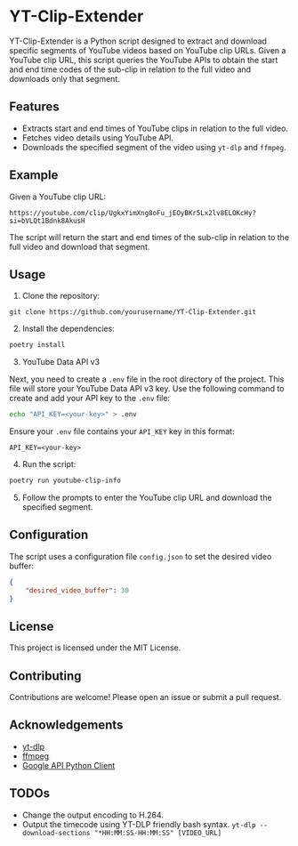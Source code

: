 # YT-Clip-Extender

YT-Clip-Extender is a Python script designed to extract and download specific segments of YouTube videos based on YouTube clip URLs. Given a YouTube clip URL, this script queries the YouTube APIs to obtain the start and end time codes of the sub-clip in relation to the full video and downloads only that segment.

## Features

- Extracts start and end times of YouTube clips in relation to the full video.
- Fetches video details using YouTube API.
- Downloads the specified segment of the video using `yt-dlp` and `ffmpeg`.

## Example

Given a YouTube clip URL:

```
https://youtube.com/clip/UgkxYimXng8oFu_jEOyBKr5Lx2lv8ELOKcHy?si=bVLQt1Bdnk8AkusH
```

The script will return the start and end times of the sub-clip in relation to the full video and download that segment.

## Usage

1. Clone the repository:
```
git clone https://github.com/yourusername/YT-Clip-Extender.git
```

2. Install the dependencies:

```sh
poetry install
```

3. YouTube Data API v3

Next, you need to create a `.env` file in the root directory of the project. This file will store your YouTube Data API v3 key. Use the following command to create and add your API key to the `.env` file:

```bash
echo "API_KEY=<your-key>" > .env
```

Ensure your `.env` file contains your `API_KEY` key in this format:

```plaintext
API_KEY=<your-key>
```

4. Run the script:
```sh
poetry run youtube-clip-info
```

5. Follow the prompts to enter the YouTube clip URL and download the specified segment.

## Configuration

The script uses a configuration file `config.json` to set the desired video buffer:
```json:yt-clip-extender/config.json
{
    "desired_video_buffer": 30
}
```

## License

This project is licensed under the MIT License.

## Contributing

Contributions are welcome! Please open an issue or submit a pull request.

## Acknowledgements

- [yt-dlp](https://github.com/yt-dlp/yt-dlp)
- [ffmpeg](https://ffmpeg.org/)
- [Google API Python Client](https://github.com/googleapis/google-api-python-client)

## TODOs
- Change the output encoding to H.264.
- Output the timecode using YT-DLP friendly bash syntax. `yt-dlp --download-sections "*HH:MM:SS-HH:MM:SS" [VIDEO_URL]`